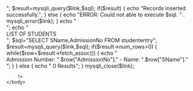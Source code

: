 <!DOCTYPE html>
<html>
    <body>
        <?php
            $link=mysqli_connect("localhost","root","","student");
            if($link==false)
            {
                die("ERROR: Could not connect. " . mysqli_connect_error());
            }
            $sname       = mysqli_real_escape_string($link, $_POST['name']);
            $sadmission  = mysqli_real_escape_string($link, $_POST['admission']);
            $DOB        = mysqli_real_escape_string($link, $_POST['DOB']);
            $address    = mysqli_real_escape_string($link, $_POST['address']);
            $program    = mysqli_real_escape_string($link, $_POST['program']);
            $gender     = mysqli_real_escape_string($link, $_POST['gender']);
            $fname      = mysqli_real_escape_string($link, $_POST['fname']);
            $foccu      = mysqli_real_escape_string($link, $_POST['foccu']);
            $mname      = mysqli_real_escape_string($link, $_POST['mname']);
            $moccu      = mysqli_real_escape_string($link, $_POST['moccu']);
            $number     = mysqli_real_escape_string($link, $_POST['number']);
            $email      = mysqli_real_escape_string($link, $_POST['email']);
            $sql="INSERT INTO studententry(SName,AdmissionNo,DOB,SAddress,Program,Gender,FathersName,OccupationF,MothersName,OccupationM,Contact,Email) 
            VALUES ('$sname',$sadmission,'$DOB','$address','$program','$gender','$fname','$foccu','$mname','$moccu','$number','$email')";
            echo "<br>";
            $result=mysqli_query($link,$sql);
            if($result)
            {
                echo "Records inserted successfully.";
            }
            else
            {
                echo "ERROR: Could not able to execute $sql. " . mysqli_error($link);
            }
            echo "<br>";
            echo "<br> LIST OF STUDENTS <br>";
            $sql="SELECT SName,AdmissionNo FROM studententry";
            $result=mysqli_query($link,$sql);
            if($result->num_rows>0)
            {
                while($row=$result->fetch_assoc())
                {
                    echo "<br> Admission Number: ".$row["AdmissionNo"]." - Name: ".$row["SName"]."<br>";
                }
            }
            else
            {
                echo " 0 Results";
            }
            mysqli_close($link);
            
        ?>
    </body>
</html>
